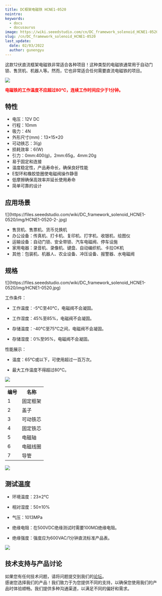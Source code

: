 ```yaml
---
title: DC框架电磁铁 HCNE1-0520
nointro:
keywords:
  - docs
  - docusaurus
image: https://wiki.seeedstudio.com/cn/DC_framework_solenoid_HCNE1-0520/
slug: /cn/DC_framework_solenoid_HCNE1-0520
last_update:
  date: 02/03/2022
  author: gunengyu
---
```

这款12伏直流框架电磁铁非常适合各种项目！这种类型的电磁铁通常用于自动门锁、售货机、机器人等。然而，它也非常适合任何需要直流电磁铁的项目。

![](https://files.seeedstudio.com/wiki/DC_framework_solenoid_HCNE1-0520/img/Caution.jpg)

<font color="Red">**电磁铁的工作温度不应超过80℃，连续工作时间应少于1分钟。**</font>

##   特性

*   电压：12V DC
*   行程：10mm
*   吸力：4N
*   外形尺寸(mm)：13×15×20
*   可动铁芯：3(g)
*   损耗效率：6(W)
*   引力：0mm:400(g)，2mm:65g，4mm:20g
*   易于固定和连接
*   温度稳定性，产品寿命长，确保良好性能
*   E型环和橡胶垫圈使电磁阀操作静音
*   低摩擦确保高效率并延长使用寿命
*   简单可靠的设计

##   应用场景

<div class="center"><div class="floatnone">![](https://files.seeedstudio.com/wiki/DC_framework_solenoid_HCNE1-0520/img/HCNE1-0520-2-.jpg)</div></div>

*   售货机、售票机、货币兑换机
*   办公设备：传真机、打卡机、复印机、打字机、收银机、绘图仪
*   运输设备：自动门锁、安全带锁、汽车电磁阀、停车设施
*   家用电器：录音机、录像机、键盘、自动编织机、卡拉OK机
*   其他：包装机、机器人、农业设备、冲压设备、报警器、水电磁阀

##   规格

<div class="center"><div class="floatnone">![](https://files.seeedstudio.com/wiki/DC_framework_solenoid_HCNE1-0520/img/HCNE1-0520.jpg)</div></div>

工作条件：

*   工作温度：-5℃至40℃，电磁阀不会凝固。

*   工作湿度：45%至85%，电磁阀不会凝固。

*   存储温度：-40℃至75℃之间，电磁阀不会凝固。

*   存储湿度：0%至95%，电磁阀不会凝固。

性能展示：

*   温度：65℃或以下，可使用超过一百万次。

*   最大工作温度不得超过80℃。

![](https://files.seeedstudio.com/wiki/DC_framework_solenoid_HCNE1-0520/img/HCNE1-0520-3-.jpg)

<table>
  <tbody>
    <tr>
      <th>编号</th>
      <th>名称</th>
    </tr>
    <tr style={{fontSize: '90%'}}>
      <td width={150}> 1</td>
      <td width={150}>  固定框架</td>
    </tr>
    <tr style={{fontSize: '90%'}}>
      <td width={150}> 2</td>
      <td width={150}>  盖子</td>
    </tr>
    <tr style={{fontSize: '90%'}}>
      <td width={150}> 3</td>
      <td width={150}>  可动铁芯</td>
    </tr>
    <tr style={{fontSize: '90%'}}>
      <td width={150}> 4</td>
      <td width={150}>  固定铁芯</td>
    </tr>
    <tr style={{fontSize: '90%'}}>
      <td width={150}> 5</td>
      <td width={150}>  电磁轴</td>
    </tr>
    <tr style={{fontSize: '90%'}}>
      <td width={150}> 6</td>
      <td width={150}>  电磁线圈</td>
    </tr>
    <tr style={{fontSize: '90%'}}>
      <td width={150}> 7</td>
      <td width={150}>  导管</td>
    </tr>
  </tbody>
</table>

![](https://files.seeedstudio.com/wiki/DC_framework_solenoid_HCNE1-0520/img/HCNE1-0520-4-.jpg)

##   测试温度

*   环境温度：23±2℃

*   相对湿度：50±10%

*   气压：1013MPa

*   绝缘电阻：在500VDC绝缘测试时需要100MΩ绝缘电阻。

*   绝缘强度：强度应为600VAC/1分钟直流标准产品表。

![](https://files.seeedstudio.com/wiki/DC_framework_solenoid_HCNE1-0520/img/HCNE1-0520-5-.jpg)

## 技术支持与产品讨论
如果您有任何技术问题，请将问题提交到我们的[论坛](http://forum.seeedstudio.com/)。  
感谢您选择我们的产品！我们致力于为您提供不同的支持，以确保您使用我们的产品时体验顺畅。我们提供多种沟通渠道，以满足不同的偏好和需求。

<div class="button_tech_support_container">
<a href="https://forum.seeedstudio.com/" class="button_forum"></a> 
<a href="https://www.seeedstudio.com/contacts" class="button_email"></a>
</div>

<div class="button_tech_support_container">
<a href="https://discord.gg/eWkprNDMU7" class="button_discord"></a> 
<a href="https://github.com/Seeed-Studio/wiki-documents/discussions/69" class="button_discussion"></a>
</div>